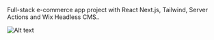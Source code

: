 Full-stack e-commerce app project with React Next.js, Tailwind, Server Actions and Wix Headless CMS..

![Alt text](https://s32.picofile.com/file/8477571918/ecome.png "a title")
